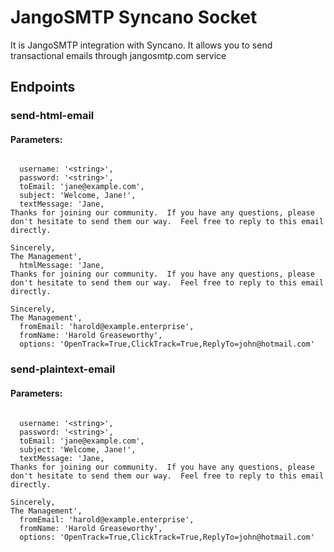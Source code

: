# JangoSMTP Syncano Socket

It is JangoSMTP integration with Syncano. It allows you to send transactional emails through jangosmtp.com service

## Endpoints

### send-html-email

#### Parameters:
```

  username: '<string>',
  password: '<string>',
  toEmail: 'jane@example.com',
  subject: 'Welcome, Jane!',
  textMessage: 'Jane,
Thanks for joining our community.  If you have any questions, please don't hesitate to send them our way.  Feel free to reply to this email directly.

Sincerely,
The Management',
  htmlMessage: 'Jane,
Thanks for joining our community.  If you have any questions, please don't hesitate to send them our way.  Feel free to reply to this email directly.

Sincerely,
The Management',
  fromEmail: 'harold@example.enterprise',
  fromName: 'Harold Greaseworthy',
  options: 'OpenTrack=True,ClickTrack=True,ReplyTo=john@hotmail.com'
```


### send-plaintext-email

#### Parameters:
```

  username: '<string>',
  password: '<string>',
  toEmail: 'jane@example.com',
  subject: 'Welcome, Jane!',
  textMessage: 'Jane,
Thanks for joining our community.  If you have any questions, please don't hesitate to send them our way.  Feel free to reply to this email directly.

Sincerely,
The Management',
  fromEmail: 'harold@example.enterprise',
  fromName: 'Harold Greaseworthy',
  options: 'OpenTrack=True,ClickTrack=True,ReplyTo=john@hotmail.com'
```

